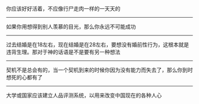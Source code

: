 你应该好好活着，不应像行尸走肉一样的一天天的
___
如果你用想得到别人羡慕的目光，那么你永远不可能成功
___
过去结婚是在18左右，现在结婚是在28左右，要想没有婚前性行为，这根本就是违背生理。那对于神的话语是不是要有另一种想法
___
契机不是总会有的，当一个契机到来的时候你因为没有能力而失去了，那么你到时想死的心都有了
___
大学或国家应该建立人品评测系统，以用来改变中国现在的各种人心